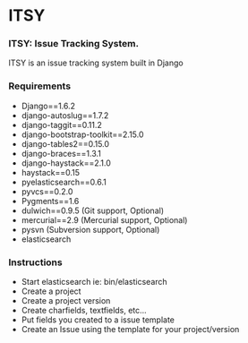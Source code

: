 ITSY
====
### ITSY: Issue Tracking System.

ITSY is an issue tracking system built in Django

### Requirements

- Django==1.6.2
- django-autoslug==1.7.2
- django-taggit==0.11.2
- django-bootstrap-toolkit==2.15.0
- django-tables2==0.15.0
- django-braces==1.3.1
- django-haystack==2.1.0
- haystack==0.15
- pyelasticsearch==0.6.1
- pyvcs==0.2.0
- Pygments==1.6
- dulwich==0.9.5 (Git support, Optional)
- mercurial==2.9 (Mercurial support, Optional)
- pysvn          (Subversion support, Optional)
- elasticsearch

### Instructions

- Start elasticsearch ie: bin/elasticsearch
- Create a project
- Create a project version
- Create charfields, textfields, etc...
- Put fields you created to a issue template
- Create an Issue using the template for your project/version


